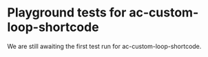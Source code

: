 # Playground tests for ac-custom-loop-shortcode
We are still awaiting the first test run for ac-custom-loop-shortcode.

